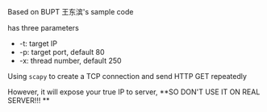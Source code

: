 Based on BUPT 王东滨's sample code

has three parameters

- -t: target IP
- -p: target port, default 80
- -x: thread number, default 250

Using `scapy` to create a TCP connection and send HTTP GET repeatedly

However, it will expose your true IP to server, **SO DON'T USE IT ON REAL SERVER!!! **